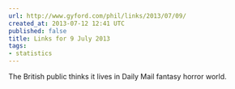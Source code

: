 ```yaml
---
url: http://www.gyford.com/phil/links/2013/07/09/
created_at: 2013-07-12 12:41 UTC
published: false
title: Links for 9 July 2013
tags:
- statistics
---
```


The British public thinks it lives in Daily Mail fantasy horror world.
